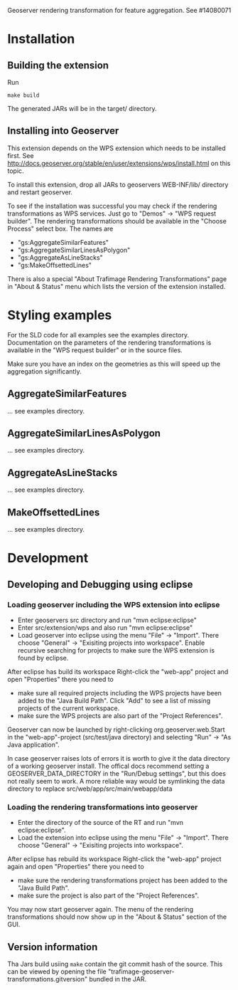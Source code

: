 Geoserver rendering transformation for feature aggregation. See #14080071

# Installation

## Building the extension

Run

    make build
    
The generated JARs will be in the target/ directory.


## Installing into Geoserver

This extension depends on the WPS extension which needs to be installed first. See 
http://docs.geoserver.org/stable/en/user/extensions/wps/install.html on this topic.



To install this extension, drop all JARs to geoservers WEB-INF/lib/ directory and 
restart geoserver.

To see if the installation was successful you may check if the rendering transformations 
as WPS services. Just go to "Demos" -> "WPS request builder". The rendering transformations
should be available in the "Choose Process" select box. The names are 

* "gs:AggregateSimilarFeatures"
* "gs:AggregateSimilarLinesAsPolygon"
* "gs:AggregateAsLineStacks"
* "gs:MakeOffsettedLines"

There is also a special "About Trafimage Rendering Transformations" page in "About & Status" 
menu which lists the version of the extension installed.

# Styling examples

For the SLD code for all examples see the examples directory. Documentation on the 
parameters of the rendering transformations is available in the "WPS request builder"
or in the source files.

Make sure you have an index on the geometries as this will speed up the aggregation significantly.

## AggregateSimilarFeatures

... see examples directory.

## AggregateSimilarLinesAsPolygon

... see examples directory.

## AggregateAsLineStacks

... see examples directory.

## MakeOffsettedLines

... see examples directory.

# Development

## Developing and Debugging using eclipse

### Loading geoserver including the WPS extension into eclipse

* Enter geoservers src directory and run "mvn eclipse:eclipse"
* Enter src/extension/wps and also run "mvn eclipse:eclipse"
* Load geoserver into eclipse using the menu "File" -> "Import". There choose "General" -> "Exisiting projects into workspace". Enable recursive searching for projects to make sure the WPS extension is found by eclipse.

After eclipse has build its workspace Right-click the "web-app" project and open "Properties" there you need to

* make sure all required projects including the WPS projects have been added to the "Java Build Path". Click "Add" to see a list of missing projects of the current workspace.
* make sure the WPS projects are also part of the "Project References".

Geoserver can now be launched by right-clicking org.geoserver.web.Start in the "web-app"-project (src/test/java directory) and selecting "Run" -> "As Java application".

In case geoserver raises lots of errors it is worth to give it the data directory of a working geoserver install. The offical docs recommend setting a GEOSERVER_DATA_DIRECTORY in the "Run/Debug settings", but this does not really seem to work. A more reliable way would be symlinking the data directory to replace src/web/app/src/main/webapp/data

### Loading the rendering transformations into geoserver

* Enter the directory of the source of the RT and run "mvn eclipse:eclipse".
* Load the extension into eclipse using the menu "File" -> "Import". There choose "General" -> "Exisiting projects into workspace".

After eclipse has rebuild its workspace Right-click the "web-app" project again and open "Properties" there you need to

* make sure the rendering transformations project has been added to the "Java Build Path".
* make sure the project is also part of the "Project References".

You may now start geoserver again. The menu of the rendering transformations should now show up in the "About & Status" section of the GUI.

## Version information

Tha Jars build usiing `make` contain the git commit hash of the source. This can be viewed by opening the file "trafimage-geoserver-transformations.gitversion" bundled in the JAR.
